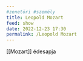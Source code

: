 ```yaml
---
#zenetöri #személy
title: Leopold Mozart
feed: show
date: 2022-12-23 17:30
permalink: /Leopold Mozart
---
```


[[Mozart]] édesapja